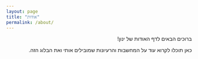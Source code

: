 ```yaml
---
layout: page
title: "אודות"
permalink: /about/
---
```


<div style="direction: rtl; text-align: right;">
  <p class="message">
    ברוכים הבאים לדף האודות של ינון!
  </p>

  <p>
    כאן תוכלו לקרוא עוד על המחשבות והרעיונות שמובילים אותי ואת הבלוג הזה.
  </p>
</div>
